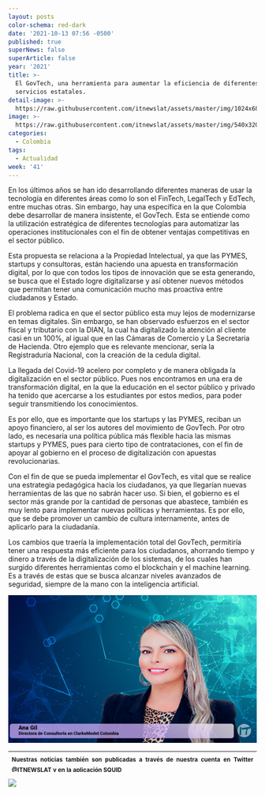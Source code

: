 ```yaml
---
layout: posts
color-schema: red-dark
date: '2021-10-13 07:56 -0500'
published: true
superNews: false
superArticle: false
year: '2021'
title: >-
  El GovTech, una herramienta para aumentar la eficiencia de diferentes
  servicios estatales.
detail-image: >-
  https://raw.githubusercontent.com/itnewslat/assets/master/img/1024x680/ana-gil-g.jpg
image: >-
  https://raw.githubusercontent.com/itnewslat/assets/master/img/540x320/ana-gil-p.jpg
categories:
  - Colombia
tags:
  - Actualidad
week: '41'
---
```

En los últimos años se han ido desarrollando diferentes maneras de usar la tecnología en diferentes áreas como lo son el FinTech, LegalTech y EdTech, entre muchas otras. Sin embargo, hay una específica en la que Colombia debe desarrollar de manera insistente, el GovTech. Esta se entiende como la utilización estratégica de diferentes tecnologías para automatizar las operaciones institucionales con el fin de obtener ventajas competitivas en el sector público.
 
Esta propuesta se relaciona a la Propiedad Intelectual, ya que las PYMES, startups y consultoras, están haciendo una apuesta en transformación digital, por lo que con todos los tipos de innovación que se esta generando, se busca que el Estado logre digitalizarse y así obtener nuevos métodos que permitan tener una comunicación mucho mas proactiva entre ciudadanos y Estado.
 
El problema radica en que el sector público esta muy lejos de modernizarse en temas digitales. Sin embargo, se han observado esfuerzos en el sector fiscal y tributario con la DIAN, la cual ha digitalizado la atención al cliente casi en un 100%, al igual que en las Cámaras de Comercio y La Secretaria de Hacienda. Otro ejemplo que es relevante mencionar, sería la Registraduría Nacional, con la creación de la cedula digital.
 
La llegada del Covid-19 acelero por completo y de manera obligada la digitalización en el sector público. Pues nos encontramos en una era de transformación digital, en la que la educación en el sector público y privado ha tenido que acercarse a los estudiantes por estos medios, para poder seguir transmitiendo los conocimientos. 
 
Es por ello, que es importante que los startups y las PYMES, reciban un apoyo financiero, al ser los autores del movimiento de GovTech. Por otro lado, es necesaria una política pública más flexible hacia las mismas startups y PYMES, pues para cierto tipo de contrataciones, con el fin de apoyar al gobierno en el proceso de digitalización con apuestas revolucionarias. 
 
Con el fin de que se pueda implementar el GovTech, es vital que se realice una estrategia pedagógica hacia los ciudadanos, ya que llegarían nuevas herramientas de las que no sabrán hacer uso. Si bien, el gobierno es el sector más grande por la cantidad de personas que abastece, también es muy lento para implementar nuevas políticas y herramientas. Es por ello, que se debe promover un cambio de cultura internamente, antes de aplicarlo para la ciudadanía.
 
Los cambios que traería la implementación total del GovTech, permitiría tener una respuesta más eficiente para los ciudadanos, ahorrando tiempo y dinero a través de la digitalización de los sistemas, de los cuales han surgido diferentes herramientas como el blockchain y el machine learning. Es a través de estas que se busca alcanzar niveles avanzados de seguridad, siempre de la mano con la inteligencia artificial.

![](https://raw.githubusercontent.com/itnewslat/assets/master/img/540x320/ana-gil-p.jpg)

<table style="height: 42px;" width="569">
<tbody>
<tr>
<td style="text-align: justify;"><sub><strong>Nuestras noticias también son publicadas a través de nuestra cuenta en Twitter <a href="https://twitter.com/itnewslat?lang=es">@ITNEWSLAT</a> y en la aplicación <a href="https://squidapp.co/en/">SQUID</a></strong></sub></td>
</tr>
</tbody>
</table>

<img src="https://tracker.metricool.com/c3po.jpg?hash=56f88a41e39ab42c063cc51676587a04"/>